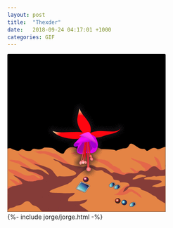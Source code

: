 ```yaml
---
layout: post
title:  "Thexder"
date:   2018-09-24 04:17:01 +1000
categories: GIF
---
```


![Thexder](/assets/images/gifs/thexder.gif "Thexder")
<br>
{%- include jorge/jorge.html -%}